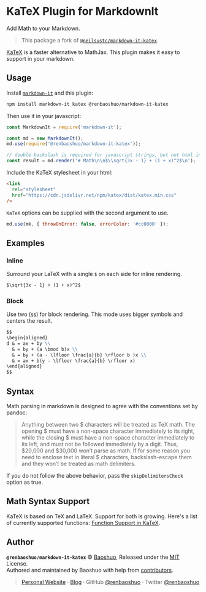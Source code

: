 # KaTeX Plugin for MarkdownIt

Add Math to your Markdown.

> This package a fork of [`@neilsustc/markdown-it-katex`](https://github.com/yzhang-gh/markdown-it-katex).

[KaTeX](https://github.com/KaTeX/KaTeX) is a faster alternative to MathJax. This plugin makes it easy to support in your markdown.

## Usage

Install [`markdown-it`](https://github.com/markdown-it/markdown-it) and this plugin:

```bash
npm install markdown-it katex @renbaoshuo/markdown-it-katex
```

Then use it in your javascript:

```javascript
const MarkdownIt = require('markdown-it');

const md = new MarkdownIt();
md.use(require('@renbaoshuo/markdown-it-katex'));

// double backslash is required for javascript strings, but not html input
const result = md.render('# Math\n\n$\\sqrt{3x - 1} + (1 + x)^2$\n');
```

Include the KaTeX stylesheet in your html:

```html
<link
  rel="stylesheet"
  href="https://cdn.jsdelivr.net/npm/katex/dist/katex.min.css"
/>
```

`KaTeX` options can be supplied with the second argument to use.

```javascript
md.use(mk, { throwOnError: false, errorColor: '#cc0000' });
```

## Examples

### Inline

Surround your LaTeX with a single `$` on each side for inline rendering.

```markdown
$\sqrt{3x - 1} + (1 + x)^2$
```

### Block

Use two (`$$`) for block rendering. This mode uses bigger symbols and centers
the result.

```markdown
$$
\begin{aligned}
d & = ax + by \\
  & = by + (a \bmod b)x \\
  & = by + (a - \lfloor \frac{a}{b} \rfloor b )x \\
  & = ax + b(y - \lfloor \frac{a}{b} \rfloor x)
\end{aligned}
$$
```

## Syntax

Math parsing in markdown is designed to agree with the conventions set by pandoc:

> Anything between two $ characters will be treated as TeX math. The opening $ must have a non-space character immediately to its right, while the closing $ must have a non-space character immediately to its left, and must not be followed immediately by a digit. Thus, $20,000 and $30,000 won’t parse as math. If for some reason you need to enclose text in literal $ characters, backslash-escape them and they won’t be treated as math delimiters.

If you do not follow the above behavior, pass the `skipDelimitersCheck` option as true.

## Math Syntax Support

KaTeX is based on TeX and LaTeX. Support for both is growing. Here's a list of currently supported functions: [Function Support in KaTeX](https://github.com/Khan/KaTeX/wiki/Function-Support-in-KaTeX).

## Author

**`@renbaoshuo/markdown-it-katex`** © [Baoshuo](https://github.com/renbaoshuo), Released under the [MIT](./LICENSE) License.<br>
Authored and maintained by Baoshuo with help from [contributors](https://github.com/renbaoshuo/markdown-it-katex/contributors).

> [Personal Website](https://baoshuo.ren) · [Blog](https://blog.baoshuo.ren) · GitHub [@renbaoshuo](https://github.com/renbaoshuo) · Twitter [@renbaoshuo](https://twitter.com/renbaoshuo)
